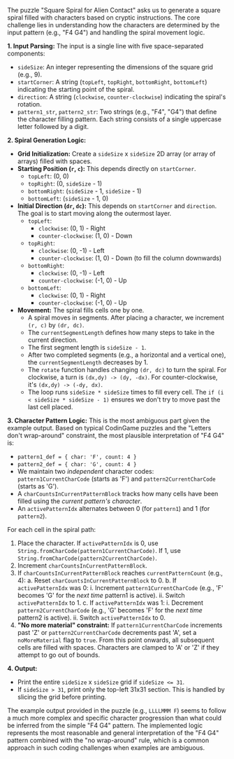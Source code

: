 The puzzle "Square Spiral for Alien Contact" asks us to generate a square spiral filled with characters based on cryptic instructions. The core challenge lies in understanding how the characters are determined by the input pattern (e.g., "F4 G4") and handling the spiral movement logic.

**1. Input Parsing:**
The input is a single line with five space-separated components:
- `sideSize`: An integer representing the dimensions of the square grid (e.g., 9).
- `startCorner`: A string (`topLeft`, `topRight`, `bottomRight`, `bottomLeft`) indicating the starting point of the spiral.
- `direction`: A string (`clockwise`, `counter-clockwise`) indicating the spiral's rotation.
- `pattern1_str`, `pattern2_str`: Two strings (e.g., "F4", "G4") that define the character filling pattern. Each string consists of a single uppercase letter followed by a digit.

**2. Spiral Generation Logic:**
- **Grid Initialization:** Create a `sideSize` x `sideSize` 2D array (or array of arrays) filled with spaces.
- **Starting Position (`r`, `c`):** This depends directly on `startCorner`.
    - `topLeft`: (0, 0)
    - `topRight`: (0, `sideSize` - 1)
    - `bottomRight`: (`sideSize` - 1, `sideSize` - 1)
    - `bottomLeft`: (`sideSize` - 1, 0)
- **Initial Direction (`dr`, `dc`):** This depends on `startCorner` and `direction`. The goal is to start moving along the outermost layer.
    - `topLeft`:
        - `clockwise`: (0, 1) - Right
        - `counter-clockwise`: (1, 0) - Down
    - `topRight`:
        - `clockwise`: (0, -1) - Left
        - `counter-clockwise`: (1, 0) - Down (to fill the column downwards)
    - `bottomRight`:
        - `clockwise`: (0, -1) - Left
        - `counter-clockwise`: (-1, 0) - Up
    - `bottomLeft`:
        - `clockwise`: (0, 1) - Right
        - `counter-clockwise`: (-1, 0) - Up
- **Movement:** The spiral fills cells one by one.
    - A spiral moves in segments. After placing a character, we increment `(r, c)` by `(dr, dc)`.
    - The `currentSegmentLength` defines how many steps to take in the current direction.
    - The first segment length is `sideSize - 1`.
    - After two completed segments (e.g., a horizontal and a vertical one), the `currentSegmentLength` decreases by 1.
    - The `rotate` function handles changing `(dr, dc)` to turn the spiral. For clockwise, a turn is `(dx,dy) -> (dy, -dx)`. For counter-clockwise, it's `(dx,dy) -> (-dy, dx)`.
    - The loop runs `sideSize * sideSize` times to fill every cell. The `if (i < sideSize * sideSize - 1)` ensures we don't try to move past the last cell placed.

**3. Character Pattern Logic:**
This is the most ambiguous part given the example output. Based on typical CodinGame puzzles and the "Letters don't wrap-around" constraint, the most plausible interpretation of "F4 G4" is:
- `pattern1_def = { char: 'F', count: 4 }`
- `pattern2_def = { char: 'G', count: 4 }`
- We maintain two *independent* character codes: `pattern1CurrentCharCode` (starts as 'F') and `pattern2CurrentCharCode` (starts as 'G').
- A `charCountsInCurrentPatternBlock` tracks how many cells have been filled using the *current pattern's character*.
- An `activePatternIdx` alternates between 0 (for `pattern1`) and 1 (for `pattern2`).

For each cell in the spiral path:
1. Place the character. If `activePatternIdx` is 0, use `String.fromCharCode(pattern1CurrentCharCode)`. If 1, use `String.fromCharCode(pattern2CurrentCharCode)`.
2. Increment `charCountsInCurrentPatternBlock`.
3. If `charCountsInCurrentPatternBlock` reaches `currentPatternCount` (e.g., 4):
    a. Reset `charCountsInCurrentPatternBlock` to 0.
    b. If `activePatternIdx` was 0:
        i. Increment `pattern1CurrentCharCode` (e.g., 'F' becomes 'G' for the *next time* pattern1 is active).
        ii. Switch `activePatternIdx` to 1.
    c. If `activePatternIdx` was 1:
        i. Decrement `pattern2CurrentCharCode` (e.g., 'G' becomes 'F' for the *next time* pattern2 is active).
        ii. Switch `activePatternIdx` to 0.
4. **"No more material" constraint:** If `pattern1CurrentCharCode` increments past 'Z' or `pattern2CurrentCharCode` decrements past 'A', set a `noMoreMaterial` flag to `true`. From this point onwards, all subsequent cells are filled with spaces. Characters are clamped to 'A' or 'Z' if they attempt to go out of bounds.

**4. Output:**
- Print the entire `sideSize` x `sideSize` grid if `sideSize <= 31`.
- If `sideSize > 31`, print only the top-left 31x31 section. This is handled by slicing the grid before printing.

The example output provided in the puzzle (e.g., `LLLLMMM F`) seems to follow a much more complex and specific character progression than what could be inferred from the simple "F4 G4" pattern. The implemented logic represents the most reasonable and general interpretation of the "F4 G4" pattern combined with the "no wrap-around" rule, which is a common approach in such coding challenges when examples are ambiguous.